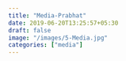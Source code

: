 ```yaml
---
title: "Media-Prabhat"
date: 2019-06-20T13:25:57+05:30
draft: false
image: "/images/5-Media.jpg"
categories: ["media"]
---
```


